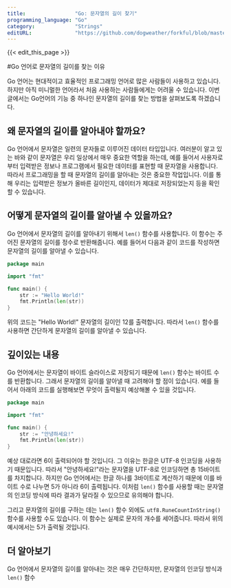 ```yaml
---
title:                "Go: 문자열의 길이 찾기"
programming_language: "Go"
category:             "Strings"
editURL:              "https://github.com/dogweather/forkful/blob/master/content/ko/go/finding-the-length-of-a-string.md"
---
```


{{< edit_this_page >}}

#Go 언어로 문자열의 길이를 찾는 이유

Go 언어는 현대적이고 효율적인 프로그래밍 언어로 많은 사람들이 사용하고 있습니다. 하지만 아직 미니멀한 언어라서 처음 사용하는 사람들에게는 어려울 수 있습니다. 이번 글에서는 Go언어의 기능 중 하나인 문자열의 길이를 찾는 방법을 살펴보도록 하겠습니다.

## 왜 문자열의 길이를 알아내야 할까요?

Go 언어에서 문자열은 일련의 문자들로 이루어진 데이터 타입입니다. 여러분이 알고 있는 바와 같이 문자열은 우리 일상에서 매우 중요한 역할을 하는데, 예를 들어서 사용자로부터 입력받은 정보나 프로그램에서 필요한 데이터를 표현할 때 문자열을 사용합니다. 따라서 프로그래밍을 할 때 문자열의 길이를 알아내는 것은 중요한 작업입니다. 이를 통해 우리는 입력받은 정보가 올바른 길이인지, 데이터가 제대로 저장되었는지 등을 확인할 수 있습니다.

## 어떻게 문자열의 길이를 알아낼 수 있을까요?

Go 언어에서 문자열의 길이를 알아내기 위해서 `len()` 함수를 사용합니다. 이 함수는 주어진 문자열의 길이를 정수로 반환해줍니다. 예를 들어서 다음과 같이 코드를 작성하면 문자열의 길이를 알아낼 수 있습니다.

```Go
package main

import "fmt"

func main() {
    str := "Hello World!"
    fmt.Println(len(str))
}
```

위의 코드는 "Hello World!" 문자열의 길이인 12를 출력합니다. 따라서 `len()` 함수를 사용하면 간단하게 문자열의 길이를 알아낼 수 있습니다.

## 깊이있는 내용

Go 언어에서는 문자열이 바이트 슬라이스로 저장되기 때문에 `len()` 함수는 바이트 수를 반환합니다. 그래서 문자열의 길이를 알아낼 때 고려해야 할 점이 있습니다. 예를 들어서 아래의 코드를 실행해보면 무엇이 출력될지 예상해볼 수 있을 것입니다.

```Go
package main

import "fmt"

func main() {
    str := "안녕하세요!"
    fmt.Println(len(str))
}
```

예상 대로라면 6이 출력되어야 할 것입니다. 그 이유는 한글은 UTF-8 인코딩을 사용하기 때문입니다. 따라서 "안녕하세요!"라는 문자열을 UTF-8로 인코딩하면 총 15바이트를 차지합니다. 하지만 Go 언어에서는 한글 하나를 3바이트로 계산하기 때문에 이를 바이트 수로 나누면 5가 아니라 6이 출력됩니다. 이처럼 `len()` 함수를 사용할 때는 문자열의 인코딩 방식에 따라 결과가 달라질 수 있으므로 유의해야 합니다.

그리고 문자열의 길이를 구하는 데는 `len()` 함수 외에도 `utf8.RuneCountInString()` 함수를 사용할 수도 있습니다. 이 함수는 실제로 문자의 개수를 세어줍니다. 따라서 위의 예시에서는 5가 출력될 것입니다.

## 더 알아보기

Go 언어에서 문자열의 길이를 알아내는 것은 매우 간단하지만, 문자열의 인코딩 방식과 `len()` 함수